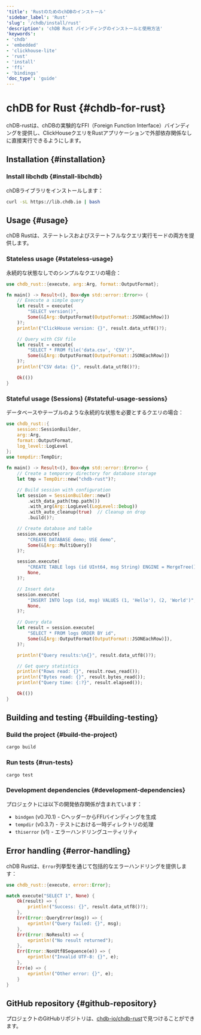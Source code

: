 ```yaml
---
'title': 'RustのためのchDBのインストール'
'sidebar_label': 'Rust'
'slug': '/chdb/install/rust'
'description': 'chDB Rust バインディングのインストールと使用方法'
'keywords':
- 'chdb'
- 'embedded'
- 'clickhouse-lite'
- 'rust'
- 'install'
- 'ffi'
- 'bindings'
'doc_type': 'guide'
---
```



# chDB for Rust {#chdb-for-rust}

chDB-rustは、chDBの実験的なFFI（Foreign Function Interface）バインディングを提供し、ClickHouseクエリをRustアプリケーションで外部依存関係なしに直接実行できるようにします。

## Installation {#installation}

### Install libchdb {#install-libchdb}

chDBライブラリをインストールします：

```bash
curl -sL https://lib.chdb.io | bash
```

## Usage {#usage}

chDB Rustは、ステートレスおよびステートフルなクエリ実行モードの両方を提供します。

### Stateless usage {#stateless-usage}

永続的な状態なしでのシンプルなクエリの場合：

```rust
use chdb_rust::{execute, arg::Arg, format::OutputFormat};

fn main() -> Result<(), Box<dyn std::error::Error>> {
    // Execute a simple query
    let result = execute(
        "SELECT version()",
        Some(&[Arg::OutputFormat(OutputFormat::JSONEachRow)])
    )?;
    println!("ClickHouse version: {}", result.data_utf8()?);

    // Query with CSV file
    let result = execute(
        "SELECT * FROM file('data.csv', 'CSV')",
        Some(&[Arg::OutputFormat(OutputFormat::JSONEachRow)])
    )?;
    println!("CSV data: {}", result.data_utf8()?);

    Ok(())
}
```

### Stateful usage (Sessions) {#stateful-usage-sessions}

データベースやテーブルのような永続的な状態を必要とするクエリの場合：

```rust
use chdb_rust::{
    session::SessionBuilder,
    arg::Arg,
    format::OutputFormat,
    log_level::LogLevel
};
use tempdir::TempDir;

fn main() -> Result<(), Box<dyn std::error::Error>> {
    // Create a temporary directory for database storage
    let tmp = TempDir::new("chdb-rust")?;

    // Build session with configuration
    let session = SessionBuilder::new()
        .with_data_path(tmp.path())
        .with_arg(Arg::LogLevel(LogLevel::Debug))
        .with_auto_cleanup(true)  // Cleanup on drop
        .build()?;

    // Create database and table
    session.execute(
        "CREATE DATABASE demo; USE demo", 
        Some(&[Arg::MultiQuery])
    )?;

    session.execute(
        "CREATE TABLE logs (id UInt64, msg String) ENGINE = MergeTree() ORDER BY id",
        None,
    )?;

    // Insert data
    session.execute(
        "INSERT INTO logs (id, msg) VALUES (1, 'Hello'), (2, 'World')",
        None,
    )?;

    // Query data
    let result = session.execute(
        "SELECT * FROM logs ORDER BY id",
        Some(&[Arg::OutputFormat(OutputFormat::JSONEachRow)]),
    )?;

    println!("Query results:\n{}", result.data_utf8()?);

    // Get query statistics
    println!("Rows read: {}", result.rows_read());
    println!("Bytes read: {}", result.bytes_read());
    println!("Query time: {:?}", result.elapsed());

    Ok(())
}
```

## Building and testing {#building-testing}

### Build the project {#build-the-project}

```bash
cargo build
```

### Run tests {#run-tests}

```bash
cargo test
```

### Development dependencies {#development-dependencies}

プロジェクトには以下の開発依存関係が含まれています：
- `bindgen` (v0.70.1) - CヘッダーからFFIバインディングを生成
- `tempdir` (v0.3.7) - テストにおける一時ディレクトリの処理
- `thiserror` (v1) - エラーハンドリングユーティリティ

## Error handling {#error-handling}

chDB Rustは、`Error`列挙型を通じて包括的なエラーハンドリングを提供します：

```rust
use chdb_rust::{execute, error::Error};

match execute("SELECT 1", None) {
    Ok(result) => {
        println!("Success: {}", result.data_utf8()?);
    },
    Err(Error::QueryError(msg)) => {
        eprintln!("Query failed: {}", msg);
    },
    Err(Error::NoResult) => {
        eprintln!("No result returned");
    },
    Err(Error::NonUtf8Sequence(e)) => {
        eprintln!("Invalid UTF-8: {}", e);
    },
    Err(e) => {
        eprintln!("Other error: {}", e);
    }
}
```

## GitHub repository {#github-repository}

プロジェクトのGitHubリポジトリは、[chdb-io/chdb-rust](https://github.com/chdb-io/chdb-rust)で見つけることができます。
